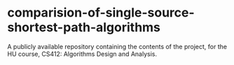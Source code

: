 # comparision-of-single-source-shortest-path-algorithms
A publicly available repository containing the contents of the project, for the HU course, CS412: Algorithms Design and Analysis.
